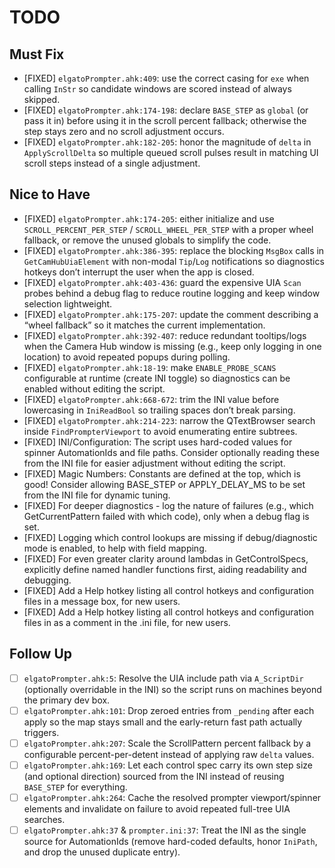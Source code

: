 # TODO

## Must Fix
- [FIXED] `elgatoPrompter.ahk:409`: use the correct casing for `exe` when calling `InStr` so candidate windows are scored instead of always skipped.
- [FIXED] `elgatoPrompter.ahk:174-198`: declare `BASE_STEP` as `global` (or pass it in) before using it in the scroll percent fallback; otherwise the step stays zero and no scroll adjustment occurs.
- [FIXED] `elgatoPrompter.ahk:182-205`: honor the magnitude of `delta` in `ApplyScrollDelta` so multiple queued scroll pulses result in matching UI scroll steps instead of a single adjustment.

## Nice to Have
- [FIXED] `elgatoPrompter.ahk:174-205`: either initialize and use `SCROLL_PERCENT_PER_STEP` / `SCROLL_WHEEL_PER_STEP` with a proper wheel fallback, or remove the unused globals to simplify the code.
- [FIXED] `elgatoPrompter.ahk:386-395`: replace the blocking `MsgBox` calls in `GetCamHubUiaElement` with non-modal `Tip`/`Log` notifications so diagnostics hotkeys don’t interrupt the user when the app is closed.
- [FIXED] `elgatoPrompter.ahk:403-436`: guard the expensive UIA `Scan` probes behind a debug flag to reduce routine logging and keep window selection lightweight.
- [FIXED] `elgatoPrompter.ahk:175-207`: update the comment describing a “wheel fallback” so it matches the current implementation.
- [FIXED] `elgatoPrompter.ahk:392-407`: reduce redundant tooltips/logs when the Camera Hub window is missing (e.g., keep only logging in one location) to avoid repeated popups during polling.
- [FIXED] `elgatoPrompter.ahk:18-19`: make `ENABLE_PROBE_SCANS` configurable at runtime (create INI toggle) so diagnostics can be enabled without editing the script.
- [FIXED] `elgatoPrompter.ahk:668-672`: trim the INI value before lowercasing in `IniReadBool` so trailing spaces don’t break parsing.
- [FIXED] `elgatoPrompter.ahk:214-223`: narrow the QTextBrowser search inside `FindPrompterViewport` to avoid enumerating entire subtrees.
- [FIXED] INI/Configuration: The script uses hard-coded values for spinner AutomationIds and file paths. Consider optionally reading these from the INI file for easier adjustment without editing the script.
- [FIXED] Magic Numbers: Constants are defined at the top, which is good! Consider allowing BASE_STEP or APPLY_DELAY_MS to be set from the INI file for dynamic tuning.
- [FIXED] For deeper diagnostics - log the nature of failures (e.g., which GetCurrentPattern failed with which code), only when a debug flag is set.
- [FIXED] Logging which control lookups are missing if debug/diagnostic mode is enabled, to help with field mapping.
- [FIXED] For even greater clarity around lambdas in GetControlSpecs, explicitly define named handler functions first, aiding readability and debugging.
- [FIXED] Add a Help hotkey listing all control hotkeys and configuration files in a message box, for new users.
- [FIXED] Add a Help hotkey listing all control hotkeys and configuration files in as a comment in the .ini file, for new users.

## Follow Up
- [ ] `elgatoPrompter.ahk:5`: Resolve the UIA include path via `A_ScriptDir` (optionally overridable in the INI) so the script runs on machines beyond the primary dev box.
- [ ] `elgatoPrompter.ahk:101`: Drop zeroed entries from `_pending` after each apply so the map stays small and the early-return fast path actually triggers.
- [ ] `elgatoPrompter.ahk:207`: Scale the ScrollPattern percent fallback by a configurable percent-per-detent instead of applying raw `delta` values.
- [ ] `elgatoPrompter.ahk:169`: Let each control spec carry its own step size (and optional direction) sourced from the INI instead of reusing `BASE_STEP` for everything.
- [ ] `elgatoPrompter.ahk:264`: Cache the resolved prompter viewport/spinner elements and invalidate on failure to avoid repeated full-tree UIA searches.
- [ ] `elgatoPrompter.ahk:37` & `prompter.ini:37`: Treat the INI as the single source for AutomationIds (remove hard-coded defaults, honor `IniPath`, and drop the unused duplicate entry).
